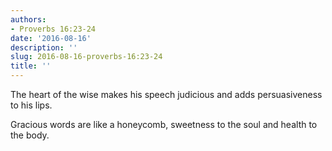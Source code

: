 ```yaml
---
authors:
- Proverbs 16:23-24
date: '2016-08-16'
description: ''
slug: 2016-08-16-proverbs-16:23-24
title: ''
---
```

The heart of the wise makes his speech judicious and adds persuasiveness to his lips.

Gracious words are like a honeycomb, sweetness to the soul and health to the body.



